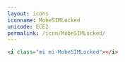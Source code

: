 ```yaml
---
layout: icons
iconname: MobeSIMLocked
unicode: ECE2
permalink: /icon/MobeSIMLocked/
---
```


``` html
<i class="mi mi-MobeSIMLocked"></i>
```
